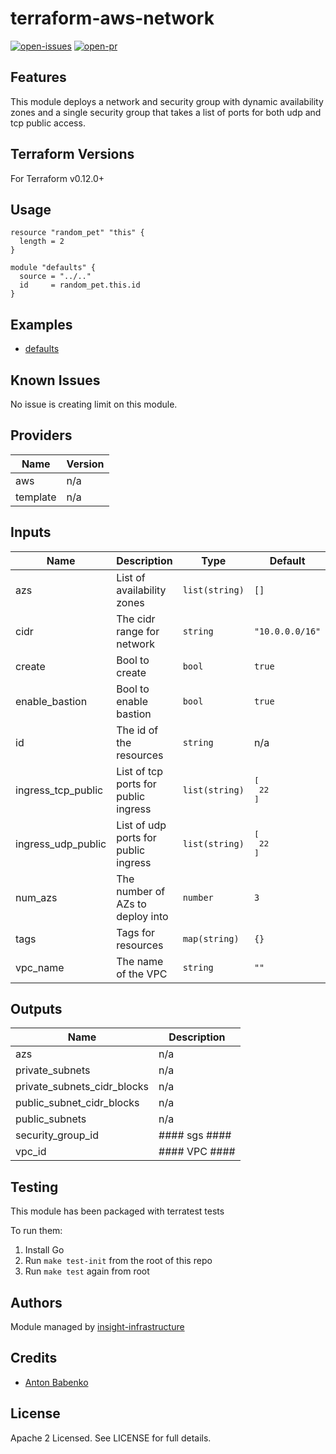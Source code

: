 # terraform-aws-network

[![open-issues](https://img.shields.io/github/issues-raw/insight-infrastructure/terraform-aws-network?style=for-the-badge)](https://github.com/insight-infrastructure/terraform-aws-network/issues)
[![open-pr](https://img.shields.io/github/issues-pr-raw/insight-infrastructure/terraform-aws-network?style=for-the-badge)](https://github.com/insight-infrastructure/terraform-aws-network/pulls)

## Features

This module deploys a network and security group with dynamic availability zones and a single security group 
that takes a list of ports for both udp and tcp public access. 

## Terraform Versions

For Terraform v0.12.0+

## Usage

```hcl-terraform
resource "random_pet" "this" {
  length = 2
}

module "defaults" {
  source = "../.."
  id     = random_pet.this.id
}
```
## Examples

- [defaults](https://github.com/insight-infrastructure/terraform-aws-network/tree/master/examples/defaults)

## Known  Issues
No issue is creating limit on this module.

<!-- BEGINNING OF PRE-COMMIT-TERRAFORM DOCS HOOK -->
## Providers

| Name | Version |
|------|---------|
| aws | n/a |
| template | n/a |

## Inputs

| Name | Description | Type | Default | Required |
|------|-------------|------|---------|:-----:|
| azs | List of availability zones | `list(string)` | `[]` | no |
| cidr | The cidr range for network | `string` | `"10.0.0.0/16"` | no |
| create | Bool to create | `bool` | `true` | no |
| enable\_bastion | Bool to enable bastion | `bool` | `true` | no |
| id | The id of the resources | `string` | n/a | yes |
| ingress\_tcp\_public | List of tcp ports for public ingress | `list(string)` | <pre>[<br>  22<br>]</pre> | no |
| ingress\_udp\_public | List of udp ports for public ingress | `list(string)` | <pre>[<br>  22<br>]</pre> | no |
| num\_azs | The number of AZs to deploy into | `number` | `3` | no |
| tags | Tags for resources | `map(string)` | `{}` | no |
| vpc\_name | The name of the VPC | `string` | `""` | no |

## Outputs

| Name | Description |
|------|-------------|
| azs | n/a |
| private\_subnets | n/a |
| private\_subnets\_cidr\_blocks | n/a |
| public\_subnet\_cidr\_blocks | n/a |
| public\_subnets | n/a |
| security\_group\_id | #### sgs #### |
| vpc\_id | #### VPC #### |

<!-- END OF PRE-COMMIT-TERRAFORM DOCS HOOK -->

## Testing
This module has been packaged with terratest tests

To run them:

1. Install Go
2. Run `make test-init` from the root of this repo
3. Run `make test` again from root

## Authors

Module managed by [insight-infrastructure](https://github.com/insight-infrastructure)

## Credits

- [Anton Babenko](https://github.com/antonbabenko)

## License

Apache 2 Licensed. See LICENSE for full details.